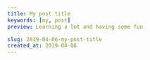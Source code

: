 ```yaml
---
title: My post title
keywords: [my, post]
preview: Learning a lot and having some fun

slug: 2019-04-06-my-post-title
created_at: 2019-04-06
---
```



